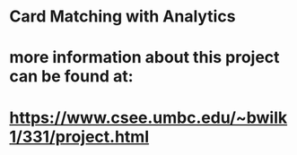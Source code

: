 # Card Matching with Analytics
# more information about this project can be found at:
# https://www.csee.umbc.edu/~bwilk1/331/project.html
